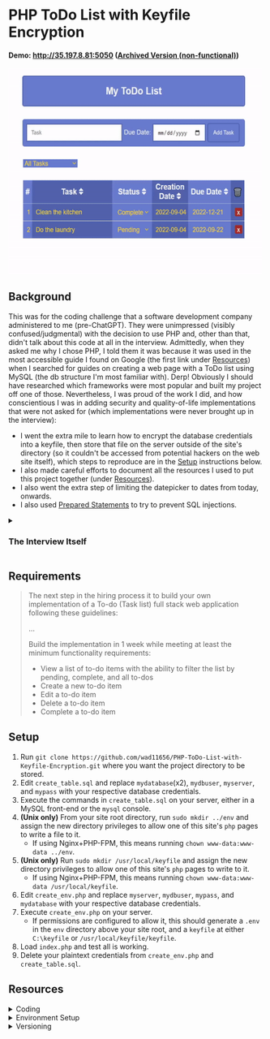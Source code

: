 # PHP ToDo List with Keyfile Encryption
#### Demo: http://35.197.8.81:5050 ([Archived Version (non-functional)](https://web.archive.org/web/20220904093843/http://35.197.8.81:5050/))

<img src="https://raw.githubusercontent.com/wad11656/PHP-ToDo-List-with-Keyfile-Encryption/main/Demo.gif" width="500"/>

## Background
This was for the coding challenge that a software development company administered to me (pre-ChatGPT). They were unimpressed (visibly confused/judgmental) with the decision to use PHP and, other than that, didn't talk about this code at all in the interview. Admittedly, when they asked me why I chose PHP, I told them it was because it was used in the most accessible guide I found on Google (the first link under [Resources](https://github.com/wad11656/PHP-ToDo-List-with-Keyfile-Encryption/blob/main/README.md#resources)) when I searched for guides on creating a web page with a ToDo list using MySQL (the db structure I'm most familiar with). Derp! Obviously I should have researched which frameworks were most popular and built my project off one of those. Nevertheless, I was proud of the work I did, and how conscientious I was in adding security and quality-of-life implementations that were not asked for (which implementations were never brought up in the interview):

 - I went the extra mile to learn how to encrypt the database credentials into a keyfile, then store that file on the server outside of the site's directory (so it couldn't be accessed from potential hackers on the web site itself), which steps to reproduce are in the [Setup](https://github.com/wad11656/PHP-ToDo-List-with-Keyfile-Encryption/blob/main/README.md#setup) instructions below.
  - I also made careful efforts to document all the resources I used to put this project together (under [Resources](https://github.com/wad11656/PHP-ToDo-List-with-Keyfile-Encryption/blob/main/README.md#resources)).
  - I also went the extra step of limiting the datepicker to dates from today, onwards.
  - I also used [Prepared Statements](https://www.w3schools.com/php/php_mysql_prepared_statements.asp) to try to prevent SQL injections.

<details><summary><h3>The Interview Itself</h3></summary>
This was my first real programming interview. It went terribly. I didn't come into the interview prepared with a particular programming language in mind. (My programming education had us flip-flopping between 5+ languages and frameworks, so we never had the opportunity to truly become comfortable in 1 single language or framework.) So when the interviewers asked me to whiteboard, I mixed up the syntaxes between all the various languages that were swimming around in my head: my variable delcarations and my loops were in the syntaxes of 2 different languages! My brain come to a halt, as it always does around other people (especially in a high-stress situation like a job interview), so I couldn't think critically enough to solve their whiteboard exercises in a non-embarrassing amount of time, nor with a non-embarrassing amount of help. The primary interviewer was very kind, but his "bad cop" counterpart was unafraid to point out my inadequacies (even stating in the middle of the interview that I'm not getting hired), which of course didn't help my anxious brain to function (not that if he _hadn't_ said those things, it would've made a noteworthy difference to my poor performance, anyway). Their HR rep claimed in her post-interview follow-up email that the primary interviewer wanted to add me on LinkedIn, but he never accepted my LinkedIn request. Ha.
</details>

## Requirements
> The next step in the hiring process it to build your own implementation of a To-do (Task list) full stack web application following these guidelines:
>
> ...
> 
> Build the implementation in 1 week while meeting at least the minimum functionality requirements:
> 
> - View a list of to-do items with the ability to filter the list by pending, complete, and all to-dos
> - Create a new to-do item
> - Edit a to-do item
> - Delete a to-do item
> - Complete a to-do item

## Setup

1. Run `git clone https://github.com/wad11656/PHP-ToDo-List-with-Keyfile-Encryption.git` where you want the project directory to be stored.
2. Edit `create_table.sql` and replace `mydatabase`(x2), `mydbuser`, `myserver`, and `mypass` with your respective database credentials.
3. Execute the commands in `create_table.sql` on your server, either in a MySQL front-end or the `mysql` console.
4. **(Unix only)** From your site root directory, run `sudo mkdir ../env` and assign the new directory privileges to allow one of this site's `php` pages to write a file to it.
    - If using Nginx+PHP-FPM, this means running `chown www-data:www-data ../env`.
5. **(Unix only)** Run `sudo mkdir /usr/local/keyfile` and assign the new directory privileges to allow one of this site's `php` pages to write to it.
    - If using Nginx+PHP-FPM, this means running `chown www-data:www-data /usr/local/keyfile`.
6. Edit `create_env.php` and replace `myserver`, `mydbuser`, `mypass`, and `mydatabase` with your respective database credentials.
7. Execute `create_env.php` on your server.
    - If permissions are configured to allow it, this should generate a `.env` in the `env` directory above your site root, and a `keyfile` at either `C:\keyfile` or `/usr/local/keyfile/keyfile`.
8. Load `index.php` and test all is working.
9. Delete your plaintext credentials from `create_env.php` and `create_table.sql`.

## Resources

<details><summary>Coding</summary>

##### PHP + MySQL ToDo Tutorial:
https://codewithawa.com/posts/to-do-list-application-using-php-and-mysql-database

##### PHP .env plugin (to store DB credentials):
https://github.com/vlucas/phpdotenv

##### Encrypt/Decrypt .env contents:
https://www.codementor.io/@ccornutt/keeping-credentials-secure-in-php-kvcbrk55z

##### Create MySQL tables via command line:
https://www.tutorialspoint.com/mysql/mysql-create-tables.htm

##### Change tutorial's incorrect `font-style: Helvetica` to `font-family: Helvetica`:
https://stackoverflow.com/questions/32515519/css-invalid-property-value

##### Fix `due_date` incorrectly saving into databasae as `1970-01-01` every time:
https://stackoverflow.com/a/8984620/3511695

##### PHP+MySQL - Insert multiple records:
https://www.w3schools.com/php/php_mysql_insert_multiple.asp

##### Create textbox placeholder text:
https://stackoverflow.com/questions/108207/how-do-i-make-an-html-text-box-show-a-hint-when-empty

##### `mysqli_query` `try{}catch(){}` syntax:
https://www.php.net/manual/en/mysqli-driver.report-mode.php

##### Update MySQL via JQuery+Ajax after datepicker `onchange`:
https://stackoverflow.com/a/28684832/3511695

##### JQuery - Extract value from `input` tag:
https://api.jquery.com/val/

##### Disable spellcheck underlines:
https://www.tutorialrepublic.com/faq/how-to-disable-spell-checking-in-html-forms.php

##### Ternary if-else examples:
https://stackoverflow.com/questions/28602388/ternary-operator-in-php-with-echo-value

##### Display MySQL errors (`mysqli_fetch_array() expects parameter 1 to be mysqli_result, boolean given in...`):
https://stackoverflow.com/questions/15439919/mysqli-fetch-array-expects-parameter-1-to-be-mysqli-result-boolean-given-in

##### PHP - Sort table:
https://codeshack.io/how-to-sort-table-columns-php-mysql/

##### When data's stored in `$_GET` vs `$_POST`:
https://stackoverflow.com/a/42942572/3511695

##### Check if PHP `$_SESSION` is already set:
https://stackoverflow.com/a/10093292/3511695

##### PHP - Concatenate strings:
https://www.codecademy.com/forum_questions/54329217548c35920e0081b7

##### Get URL query string:
https://stackoverflow.com/questions/6768793/get-the-full-url-in-php

##### Using prepared statements:
https://stackoverflow.com/a/51015777/3511695

##### Set time zone on datepicker:
https://stackoverflow.com/a/62542096/3511695

##### Word wrap in `<td>`:
https://stackoverflow.com/a/50880544/3511695

##### Prevent line break at hyphen (for `creation_date`):
https://stackoverflow.com/a/28928832/3511695

##### Button hover color transition:
https://www.w3schools.com/howto/howto_css_transition_hover.asp

##### PHP - Put contents in local file:
https://stackoverflow.com/questions/5440912/how-to-put-the-a-string-into-a-text-file-in-php

##### PHP - Detect OS:
https://stackoverflow.com/a/57843610/3511695
</details>

<details><summary>Environment Setup</summary>

##### Install PHP for NginX:
https://www.digitalocean.com/community/tutorials/how-to-install-linux-nginx-mysql-php-lemp-stack-ubuntu-18-04#

##### Enable PHP IDE in Visual Studio 2019:
https://www.youtube.com/watch?v=uwPtcFowP94

##### Fix broken shell interactivity in PuTTY:
https://stackoverflow.com/questions/14837248/arrow-keys-in-putty-returning-a-d-b-instead-of-moving-the-cursor

##### Copy contents between PuTTY and host:
https://www.alphr.com/copy-paste-putty/

##### Switch MySQL Command Line from JS mode to SQL mode:
https://stackoverflow.com/questions/50645402/mysql-syntaxerror-unexpected-identifier

##### PHP project directory in WampServer:
http://androidcss.com/php/install-setup-php-mysql-windows/

##### "Composer" PHP package manager installation on Windows/Linux:
https://getcomposer.org/doc/00-intro.md

##### Reminder to allow external HTTP requests to app in web host firewall settings:
https://stackoverflow.com/a/19117653/3511695

##### Install JQuery:
https://www.w3schools.com/jquery/jquery_get_started.asp

##### Run `.sql` script from bash:
https://stackoverflow.com/questions/7616520/how-to-execute-a-sql-script-from-bash

##### Run `.sql` script from `mysql>`:
https://stackoverflow.com/a/8940431/3511695
</details>

<details><summary>Versioning</summary>

##### Using GitHub CLI tool:
https://www.youtube.com/watch?v=tm9gdHd9qmE

##### Github `master` branch has now officially switched to `main`:
https://stackoverflow.com/a/67139639/3511695

##### Git Branching & Merging:
https://git-scm.com/book/en/v2/Git-Branching-Basic-Branching-and-Merging
</details>
